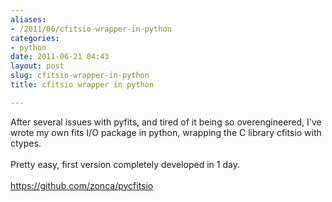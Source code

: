```yaml
---
aliases:
- /2011/06/cfitsio-wrapper-in-python
categories:
- python
date: 2011-06-21 04:43
layout: post
slug: cfitsio-wrapper-in-python
title: cfitsio wrapper in python

---
```


<p>
 After several issues with pyfits, and tired of it being so overengineered, I've wrote my own fits I/O package in python, wrapping the C library cfitsio with ctypes.
 <br/>
 <br/>
 Pretty easy, first version completely developed in 1 day.
 <br/>
 <br/>
 <a href="https://github.com/zonca/pycfitsio">
  https://github.com/zonca/pycfitsio
 </a>
</p>
